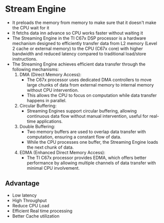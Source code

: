 # Stream Engine
* It preloads the memory from memory to make sure that it doesn't make the CPU wait for it
* It fetchs data inn advance so CPU works faster without waiting it
* The Streaming Engine in the TI C67x DSP processor is a hardware mechanism designed to efficiently transfer data from L2 memory (Level 2 cache or external memory) to the CPU (C67x core) with higher bandwidth and reduced latency compared to traditional load/store instructions.
* The Streaming Engine achieves efficient data transfer through the following mechanisms:
    1. DMA (Direct Memory Access):
        * The C67x processor uses dedicated DMA controllers to move large chunks of data from external memory to internal memory without CPU intervention.
        * This allows the CPU to focus on computation while data transfer happens in parallel.
    2. Circular Buffering:
        * Streaming Engines support circular buffering, allowing continuous data flow without manual intervention, useful for real-time applications.
    3. Double Buffering:
        * Two memory buffers are used to overlap data transfer with computation, ensuring a constant flow of data.
        * While the CPU processes one buffer, the Streaming Engine loads the next chunk of data.
    4. EDMA (Enhanced Direct Memory Access):
        * The TI C67x processor provides EDMA, which offers better performance by allowing multiple channels of data transfer with minimal CPU involvement.
## Advantage 
* Low latency
* High Throughput
* Reduce CPU Load
* Efficient Real time processing
* Better Cache utilization